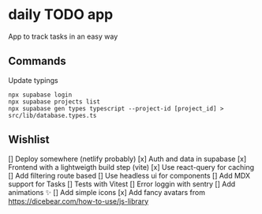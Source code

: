 # daily TODO app

App to track tasks in an easy way

## Commands

Update typings

```
npx supabase login
npx supabase projects list
npx supabase gen types typescript --project-id [project_id] > src/lib/database.types.ts
```

## Wishlist

[] Deploy somewhere (netlify probably)
[x] Auth and data in supabase
[x] Frontend with a lightweigth build step (vite)
[x] Use react-query for caching
[] Add filtering route based
[] Use headless ui for components
[] Add MDX support for Tasks
[] Tests with Vitest
[] Error loggin with sentry
[] Add animations ✨
[] Add simple icons
[x] Add fancy avatars from https://dicebear.com/how-to-use/js-library
